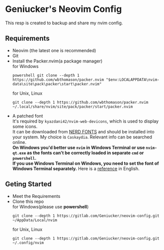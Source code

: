 # Geniucker's Neovim Config
This resp is created to backup and share my nvim config.
## Requirements
- Neovim (the latest one is recommended)
- Git
- Install the Packer.nvim(a package manager)  
  for Windows 
  ```
  powershell git clone --depth 1 https://github.com/wbthomason/packer.nvim "$env:LOCALAPPDATA\nvim-data\site\pack\packer\start\packer.nvim"
  ```
  for Unix, Linux
  ```
  git clone --depth 1 https://github.com/wbthomason/packer.nvim ~/.local/share/nvim/site/pack/packer/start/packer.nvim
  ```
 - A patched font  
  It's required by `kyazdani42/nvim-web-devicons`, which is  used to display some icons.  
  It can be downloaded from [NERD FONTS](https://www.nerdfonts.com/) and should be installed into your system. My choice is `Caskaydia`. Relevant info can be searched online.  
  **On Windows you'd better use `nvim` in Windows Terminal or use `nvim-qt.exe` as the fonts can't be correctly loaded in separate `cmd` or `powershell`.**  
  **If you use Windows Terminal on Windows, you need to set the font of Windows Terminal separately.** Here is a [reference](https://www.get-itsolutions.com/windows-terminal-change-font/) in English.
## Geting Started
- Meet the Requirements  
- Clone this repo  
  for Windows(please use **powershell**)  
  ```
  git clone --depth 1 https://gitlab.com/Geniucker/neovim-config.git ~/AppData/Local/nvim
  ```
  for Unix, Linux  
  ```
  git clone --depth 1 https://gitlab.com/Geniucker/neovim-config.git ~/.config/nvim
  ```
